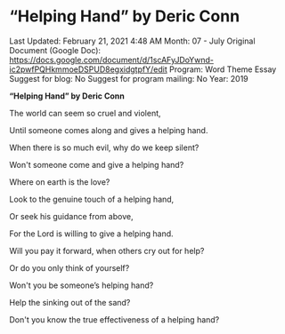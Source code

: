 # “Helping Hand” by Deric Conn

Last Updated: February 21, 2021 4:48 AM
Month: 07 - July
Original Document (Google Doc): https://docs.google.com/document/d/1scAFyJDoYwnd-ic2pwfPQHkmmoeDSPUD8egxidgtpfY/edit
Program: Word Theme Essay
Suggest for blog: No
Suggest for program mailing: No
Year: 2019

**“Helping Hand” by Deric Conn**

The world can seem so cruel and violent,

Until someone comes along and gives a helping hand.

When there is so much evil, why do we keep silent?

Won't someone come and give a helping hand?

Where on earth is the love?

Look to the genuine touch of a helping hand,

Or seek his guidance from above,

For the Lord is willing to give a helping hand.

Will you pay it forward, when others cry out for help?

Or do you only think of yourself?

Won't you be someone’s helping hand?

Help the sinking out of the sand?

Don't you know the true effectiveness of a helping hand?